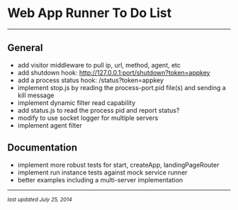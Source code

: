 # Web App Runner To Do List
- - -

## General

* add visitor middleware to pull ip, url, method, agent, etc
* add shutdown hook: http://127.0.0.1:port/shutdown?token=appkey
* add a process status hook: /status?token=appkey
* implement stop.js by reading the process-port.pid file(s) and sending a kill message
* implement dynamic filter read capability
* add status.js to read the process pid and report status?
* modify to use socket logger for multiple servers
* implement agent filter

## Documentation

* implement more robust tests for start, createApp, landingPageRouter
* implement run instance tests against mock service runner
* better examples including a multi-server implementation

- - -
<p><small><em>last updated July 25, 2014</em></small></p>

